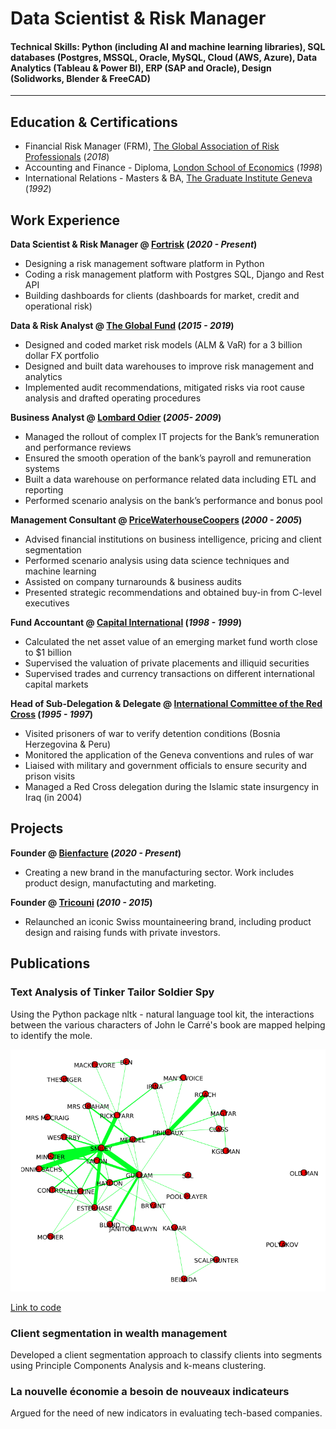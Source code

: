 # Data Scientist & Risk Manager

#### Technical Skills: Python (including AI and machine learning libraries), SQL databases (Postgres, MSSQL, Oracle, MySQL, Cloud (AWS, Azure), Data Analytics (Tableau & Power BI), ERP (SAP and Oracle), Design (Solidworks, Blender & FreeCAD)

---

## Education & Certifications

- Financial Risk Manager (FRM), [The Global Association of Risk Professionals](https://www.garp.org/) (_2018_)
- Accounting and Finance - Diploma, [London School of Economics](https://www.lse.ac.uk/) (_1998_)
- International Relations - Masters & BA, [The Graduate Institute Geneva](https://www.graduateinstitute.ch/) (_1992_)

## Work Experience

**Data Scientist & Risk Manager @ [Fortrisk](https://fortrisk.com) (_2020 - Present_)**
- Designing a risk management software platform in Python
- Coding a risk management platform with Postgres SQL, Django and Rest API
- Building dashboards for clients (dashboards for market, credit and operational risk)

**Data & Risk Analyst @ [The Global Fund](https://www.theglobalfund.org) (_2015 - 2019_)**
- Designed and coded market risk models (ALM & VaR) for a 3 billion dollar FX portfolio
- Designed and built data warehouses to improve risk management and analytics
- Implemented audit recommendations, mitigated risks via root cause analysis and drafted operating procedures

**Business Analyst @ [Lombard Odier](https://www.lombardodier.com) (_2005- 2009_)**
- Managed the rollout of complex IT projects for the Bank’s remuneration and performance reviews
- Ensured the smooth operation of the bank’s payroll and remuneration systems
- Built a data warehouse on performance related data including ETL and reporting
- Performed scenario analysis on the bank’s performance and bonus pool

**Management Consultant @ [PriceWaterhouseCoopers](https://www.pwc.com) (_2000 - 2005_)**
- Advised financial institutions on business intelligence, pricing and client segmentation
- Performed scenario analysis using data science techniques and machine learning
- Assisted on company turnarounds & business audits
- Presented strategic recommendations and obtained buy-in from C-level executives

**Fund Accountant @ [Capital International](https://www.capitalgroup.com) (_1998 - 1999_)**
- Calculated the net asset value of an emerging market fund worth close to $1 billion
- Supervised the valuation of private placements and illiquid securities
- Supervised trades and currency transactions on different international capital markets

**Head of Sub-Delegation & Delegate @ [International Committee of the Red Cross](https://www.ICRC.org) (_1995 - 1997_)**
- Visited prisoners of war to verify detention conditions (Bosnia Herzegovina & Peru)
- Monitored the application of the Geneva conventions and rules of war
- Liaised with military and government officials to ensure security and prison visits
- Managed a Red Cross delegation during the Islamic state insurgency in Iraq (in 2004)

## Projects

**Founder @ [Bienfacture](https://www.bienfacture.com) (_2020 - Present_)**
- Creating a new brand in the manufacturing sector. Work includes product design, manufactuting and marketing.

**Founder @ [Tricouni](https://web-production-47f7.up.railway.app) (_2010 - 2015_)**
- Relaunched an iconic Swiss mountaineering brand, including product design and raising funds with private investors.

## Publications

### Text Analysis of Tinker Tailor Soldier Spy

Using the Python package nltk - natural language tool kit, the interactions between the various characters of John le Carré's book are mapped helping to identify the mole.

![Project 1](/assets/img/TinkerTailorSoldierSpy_1.png)

[Link to code](https://github.com/lecoultre/TinkerTailorSoldierSpy)

### Client segmentation in wealth management

Developed a client segmentation approach to classify clients into segments using Principle Components Analysis and k-means clustering. 

### La nouvelle économie a besoin de nouveaux indicateurs

Argued for the need of new indicators in evaluating tech-based companies. 



